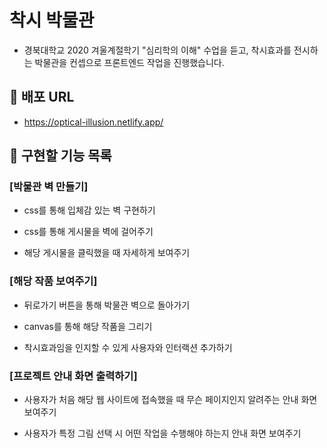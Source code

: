 # 착시 박물관
- 경북대학교 2020 겨울계절학기 "심리학의 이해" 수업을 듣고, 착시효과를 전시하는 박물관을 컨셉으로 프론트엔드 작업을 진행했습니다. 

## 🎁 배포 URL
- https://optical-illusion.netlify.app/

## 🤞 구현할 기능 목록
### [박물관 벽 만들기]
- css를 통해 입체감 있는 벽 구현하기

- css를 통해 게시물을 벽에 걸어주기

- 해당 게시물을 클릭했을 때 자세하게 보여주기

### [해당 작품 보여주기]
- 뒤로가기 버튼을 통해 박물관 벽으로 돌아가기

- canvas를 통해 해당 작품을 그리기

- 착시효과임을 인지할 수 있게 사용자와 인터랙션 추가하기

### [프로젝트 안내 화면 출력하기]
- 사용자가 처음 해당 웹 사이트에 접속했을 때 무슨 페이지인지 알려주는 안내 화면 보여주기

- 사용자가 특정 그림 선택 시 어떤 작업을 수행해야 하는지 안내 화면 보여주기